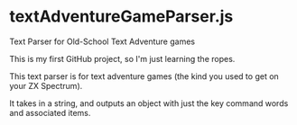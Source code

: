 # textAdventureGameParser.js
Text Parser for Old-School Text Adventure games

This is my first GitHub project, so I'm just learning the ropes.

This text parser is for text adventure games (the kind you used to get on your ZX Spectrum). 

It takes in a string, and outputs an object with just the key command words and associated items.
